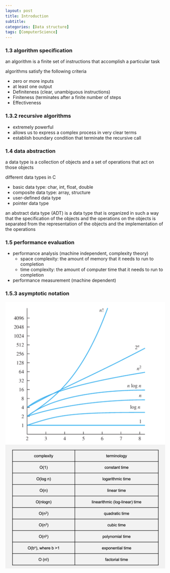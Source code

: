 ```yaml
---
layout: post
title: Introduction
subtitle: 
categories: [Data structure]
tags: [ComputerScience]
---
```


### 1.3 algorithm specification 
an algorithm is a finite set of instructions that accomplish a particular task 

algorithms satisfy the following criteria
- zero or more inputs
- at least one output
- Definiteness (clear, unambiguous instructions) 
- Finiteness (terminates after a finite number of steps
- Effectiveness 

### 1.3.2 recursive algorithms 
- extremely powerful 
- allows us to express a complex process in very clear terms 
- establish boundary condition that terminate the recursive call 


### 1.4 data abstraction 
a data type is a collection of objects and a set of operations that act on those objects 

different data types in C 
- basic data type: char, int, float, double 
- composite data type: array, structure 
- user-defined data type
- pointer data type 

an abstract data type (ADT) is a data type that is organized in such a way that the specification of the objects and the operations on the objects is separated from the representation of the objects and the implementation of the operations 

### 1.5 performance evaluation 

- performance analysis (machine independent, complexity theory)
	- space complexity: the amount of memory that it needs to run to completion 
	- time complexity: the amount of computer time that it needs to run to completion 
- performance measurement (machine dependent) 


### 1.5.3 asymptotic notation 

![1.1](/assets/images/data_structure/1.1.png)
![1.2](/assets/images/data_structure/1.2.png)
